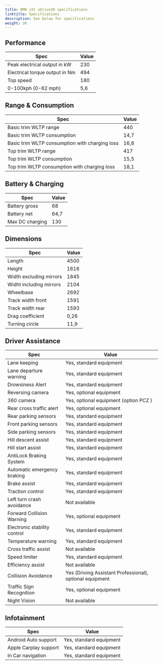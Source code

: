 ```yaml
---
title: BMW iX1 xDrive30 specifications
linktitle: Specifications
description: See below for specifications
weight: 30
---
```


## Performance
|Spec|Value|
|----|-----|
|Peak electrical output in kW|230|
|Electrical torque output in Nm|494|
|Top speed|180|
|0-100kph (0-62 mph)|5,6|



## Range & Consumption
|Spec|Value|
|----|-----|
|Basic trim WLTP range|440|
|Basic trim WLTP consumption|14,7|
|Basic trim WLTP consumption with charging loss|16,8|
|Top trim WLTP range|417|
|Top trim WLTP consumption|15,5|
|Top trim WLTP consumption with charging loss|18,1|



## Battery & Charging
|Spec|Value|
|----|-----|
|Battery gross|68|
|Battery net|64,7|
|Max DC charging|130|



## Dimensions
|Spec|Value|
|----|-----|
|Length|4500|
|Height|1616|
|Width excluding mirrors|1845|
|Widht including mirrors|2104|
|Wheelbase|2692|
|Track width front|1591|
|Track width rear|1593|
|Drag coefficient|0,26|
|Turning circle|11,9|

## Driver Assistance
|Spec|Value|
|----|-----|
|Lane keeping|Yes, standard equipment|
|Lane departure warning|Yes, standard equipment|
|Drowsiness Alert|Yes, standard equipment|
|Reversing camera|Yes, optional equipment|
|360 camera|Yes, optional equipment (option PCZ )|
|Rear cross traffic alert|Yes, optional equipment|
|Rear parking sensors|Yes, standard equipment|
|Front parking sensors|Yes, standard equipment|
|Side parking sensors|Yes, standard equipment|
|Hill descent assist|Yes, standard equipment|
|Hill start assist|Yes, standard equipment|
|AntiLock Braking System|Yes, standard equipment|
|Automatic emergency braking|Yes, standard equipment|
|Brake assist|Yes, standard equipment|
|Traction control|Yes, standard equipment|
|Left turn crash avoidance|Not available|
|Forward Collision Warning|Yes, optional equipment|
|Electronic stability control|Yes, standard equipment|
|Temperature warning|Yes, standard equipment|
|Cross traffic assist|Not available|
|Speed limiter|Yes, standard equipment|
|Efficiency assist|Not available|
|Collision Avoidance|Yes (Driving Assistant Professional), optional equipment|
|Traffic Sign Recognition|Yes, optional equipment|
|Night Vision|Not available|

## Infotainment
|Spec|Value|
|----|-----|
|Android Auto support|Yes, standard equipment|
|Apple Carplay support|Yes, standard equipment|
|In Car navigation|Yes, standard equipment|
